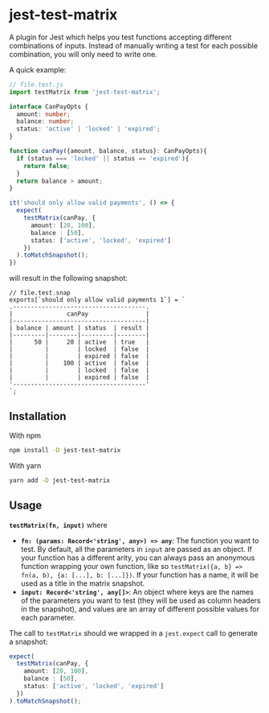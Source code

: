 # jest-test-matrix
A plugin for Jest which helps you test functions accepting different combinations of inputs. Instead of manually writing a test for each possible combination, you will only need to write one.

A quick example:
```ts
// file.test.js
import testMatrix from 'jest-test-matrix';

interface CanPayOpts {
  amount: number;
  balance: number;
  status: 'active' | 'locked' | 'expired';
}

function canPay({amount, balance, status}: CanPayOpts){
  if (status === 'locked' || status == 'expired'){
    return false;
  }
  return balance > amount;
}

it('should only allow valid payments', () => {
  expect(
    testMatrix(canPay, {
      amount: [20, 100],
      balance : [50],
      status: ['active', 'locked', 'expired']
    })
  ).toMatchSnapshot();
})
```

will result in the following snapshot:

```
// file.test.snap
exports[`should only allow valid payments 1`] = `
.-------------------------------------.
|               canPay                |
|-------------------------------------|
| balance | amount | status  | result |
|---------|--------|---------|--------|
|      50 |     20 | active  | true   |
|         |        | locked  | false  |
|         |        | expired | false  |
|         |    100 | active  | false  |
|         |        | locked  | false  |
|         |        | expired | false  |
'-------------------------------------'
`;
```

## Installation
With npm
```bash
npm install -D jest-test-matrix
```

With yarn
```bash
yarn add -D jest-test-matrix
```

## Usage
**`testMatrix(fn, input)`** where
- **`fn: (params: Record<'string', any>) => any`**: The function you want to test. By default, all the parameters in `input` are passed as an object. If your function has a different arity, you can always pass an anonymous function wrapping your own function, like so `testMatrix({a, b} => fn(a, b), {a: [...], b: [...]})`. If your function has a name, it will be used as a title in the matrix snapshot.
- **`input: Record<'string', any[]>`**: An object where keys are the names of the parameters you want to test (they will be used as column headers in the snapshot), and values are an array of different possible values for each parameter.


The call to `testMatrix` should we wrapped in a `jest.expect` call to generate a snapshot:
```ts
expect(
  testMatrix(canPay, {
    amount: [20, 100],
    balance : [50],
    status: ['active', 'locked', 'expired']
  })
).toMatchSnapshot();
```